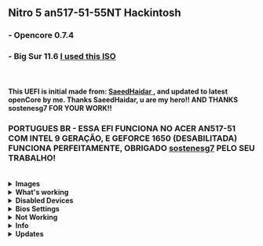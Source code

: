 <!DOCTYPE html>
<html lang="en">
<head>
<meta charset="UTF-8">
<meta name="viewport" content="width=device-width, initial-scale=1.0">
<meta http-equiv="X-UA-Compatible" content="ie=edge">
</head>

<body>

<div>

<h2>Nitro 5 an517-51-55NT Hackintosh</h2>
<h3>- Opencore 0.7.4</h3>
<h3>- Big Sur 11.6 <a href="https://drive.google.com/file/d/1ZcCYR50zWWtis6dxxKn3AInfBgs7ia6E/view">I used this ISO</a></h3>

<br>
<h4>This UEFI is initial made from: <a href="https://github.com/SaeedHaidar/Nitro-5-an517-51-Hackintosh">
SaeedHaidar
</a>
, and updated to latest openCore by me. Thanks SaeedHaidar, u are my hero!! AND THANKS sostenesg7 FOR YOUR WORK!!
</h4>
  <h3>PORTUGUES BR - ESSA EFI FUNCIONA NO ACER AN517-51 COM INTEL 9 GERAÇÃO, E GEFORCE 1650 (DESABILITADA)<br>
  FUNCIONA PERFEITAMENTE, OBRIGADO <a href="https://github.com/sostenesg7/Nitro5-an517-51-55NT-hackintosh-EFI">sostenesg7</a> PELO SEU TRABALHO!</h3>

</div>
<br>
<details>  
<summary><strong>Images</strong></summary>
<br>
<img width="70%" src="images/1.png" alt="main">
<br>
<br>
<img width="70%" src="images/2.png" alt="bluetooth">
<br>
<br>
<img width="70%" src="images/3.png" alt="sound">
<br>
<br>
<img width="70%" src="images/4.png" alt="battery">
<br>
<br>
<img width="70%" src="images/5.png" alt="wifi">

<br>

</details>

<details>  
<summary><strong>What's working </strong></summary>
<br>
<table border="1px">

<tr>
<td>
<p> WiFi + Bluetooth + Airdrop + Universal Clipboard + Handoff + Continuity Camera + iPhone Cellular Calls (DW1820a) </p>
</td>

</tr>

<tr>
<td>
<p>Power Managment is very stable most of the time cpu Fan will not load but it depends on what you are doing </p>
</td>
</tr>

<tr>
<td>
<p>TouchPad + all gestures Finally after month of researching </p>
</td>
</tr>

<tr>
<td>
<p> Fully Functional QE/CI Enabled Graphics </p>
</td>
</tr>

<tr>
<td>
<p> intel bluetooth and WiFi on AX200 card </p>
</td>
</tr>

<tr>
<td>
<p> Display brightness with hot keys </p>
</td>
</tr>

<tr>
<td>
<p> FaceTime, Messages, etc... </p>
</td>
</tr>

<tr>
<td>
<p> iGPU with disabled dGPU </p>
</td>
</tr>

<tr>
<td>
<p>Audio & headphone jack </p>
</td>
</tr>

<tr>
<td>
<p>Battery Management  </p>
</td>
</tr>

<tr>
<td>
<p> All USB ports</p>
</td>
</tr>

<tr>
<td>
<p>WebCam  </p>
</td>
</tr>

<tr>
<td>
<p> Ethernet </p>
</td>
</tr>

<tr>
<td>
<p>Sidecar</p>
</td>
</tr>

<tr>
<td>
<p> <a style="text-decoration:none" href="https://dortania.github.io/OpenCore-Post-Install/universal/sleep.html">Sleep (Preparations section)</a></p>
</td>
</tr>

</table>
</details>

<details>

<summary><strong>Disabled Devices </strong></summary>
<br>

<p>GTX 1650 </p>

</details>

<details>

<summary><strong>Bios Settings </strong></summary>
<br>

<table border="1px">
<tr>
<td>
<p>Main → click on (calt+s) a new setting will appear to change SATA type to AHCI otherwise you will not be able to see you drive when installing hackintosh </p>
</td>
</tr>

<tr>
<td>
<p>Security → Set supervisor password (to disable secure boot)</p>
</td>
</tr>

<tr>
<td>
<p>Security → Password on boot → Disable</p>
</td>
</tr>

<tr>
<td>
<p>Boot → Secure Boot → Disable</p>
</td>
</tr>

</table>

</details>

<details>

<summary><strong>Not Working </strong></summary>
<br>

<p>HDMI (Nvidia Optimus is hardwire to HDMI)</p>

</details>

<details>
<summary><strong>Info</strong></summary>
<br>

<table border="1px">
<tr>
<td>
<p>When you switch SATA type to AHCI you might not be able to boot to windows again but do not worry here is a guide i found to switch without getting any issue <a href="https://support.thinkcritical.com/kb/articles/switch-windows-10-from-raid-ide-to-ahci">Here</a></p>
</td>
</tr>

<tr>
<td>
<p>You need to disable SystemProfilerMemoryFixup.kext if you wanna enter recovery mode or you will get kernel panic</p>
</td>
</tr>

<tr>
<td>
<p>To get right click to work go to touchpad settings in (Secondary click) choose (click in bottom right corner)</p>
</td>
</tr>

<tr>
<td>
<p>If apple Continuity did not worked try logout and login again on all your devices your hackintosh too</p>
</td>
</tr>

<tr>
<td>
<p>OpenCore Guide <a href="https://dortania.github.io/OpenCore-Install-Guide/">Here</a></p>
</td>
</tr>

</table>

</details>

<details>

<summary><strong>Updates</strong></summary>

</details>

</body>

</html>
